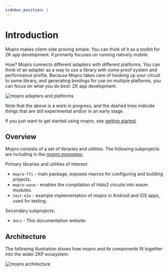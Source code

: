 ```yaml
---
sidebar_position: 1
---
```


# Introduction

Mopro makes client-side proving simple. You can think of it as a toolkit for ZK app development. It primarily focuses on running natively mobile.

How? Mopro connects different adapters with different platforms. You can think of an adapter as a way to use a library with some proof system and performance profile. Because Mopro takes care of hooking up your circuit to some library, and generating bindings for use on multiple platforms, you can focus on what you do best: ZK app development.

![mopro adapters and platforms](/img/roadmap.png)

Note that the above is a work in progress, and the dashed lines indicate things that are still experimental and/or in an early stage.

If you just want to get started using mopro, see [getting started](getting-started).

## Overview

Mopro consists of a set of libraries and utilities. The following subprojects are including in the [mopro monorepo](https://github.com/zkmopro/mopro).

Primary libraries and utilities of interest:

-   `mopro-ffi` - main package, exposes macros for configuring and building projects.
-   `mopro-wasm` - enables the compilation of Halo2 circuits into wasm modules.
-   `test-e2e` - example implementation of mopro in Android and iOS apps, used for testing.

Secondary subprojects:

-   `docs` - This documentation website.

## Architecture

The following illustration shows how mopro and its components fit together into the wider ZKP ecosystem:

![mopro architecture](/img/architecture.png)

